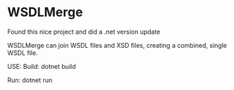 WSDLMerge
=========

Found this nice project and did a .net version update

WSDLMerge can join WSDL files and XSD files, creating a combined, single WSDL file.

USE: 
Build:
dotnet build 

Run:
dotnet run
